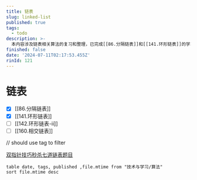 ```yaml
---
title: 链表
slug: linked-list
published: true
tags:
  - todo
description: >-
  本内容涉及链表相关算法的复习和整理，已完成[[86.分隔链表]]和[[141.环形链表]]的学习，尚未完成[[142.环形链表-ii]]和[[160.相交链表]]。推荐参考文章《双指针技巧秒杀七道链表题目》以提高解题技巧。同时，使用标签进行内容过滤，并通过数据视图排序和展示相关算法文件的最新修改时间、标签等信息。
finished: false
date: '2024-07-11T02:17:53.455Z'
rinId: 121
---
```


# 链表

- [x] [[86.分隔链表]]
- [x] [[141.环形链表]]
- [ ] [[142.环形链表-ii]]
- [ ] [[160.相交链表]]

// should use tag to filter

[双指针技巧秒杀七道链表题目](https://labuladong.github.io/algo/di-yi-zhan-da78c/shou-ba-sh-8f30d/shuang-zhi-0f7cc/)

```dataview
table date, tags, published ,file.mtime from "技术与学习/算法"
sort file.mtime desc
```
